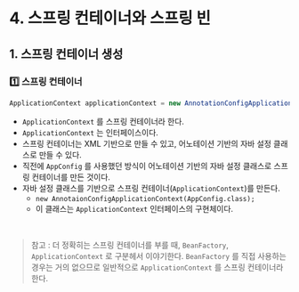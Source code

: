 # 4. 스프링 컨테이너와 스프링 빈

## 1. 스프링 컨테이너 생성

### 1️⃣ 스프링 컨테이너

```java
ApplicationContext applicationContext = new AnnotationConfigApplicationContext(AppConfig.class);
```

- `ApplicationContext` 를 스프링 컨테이너라 한다.
- `ApplicationContext` 는 인터페이스이다.
- 스프링 컨테이너는 XML 기반으로 만들 수 있고, 어노테이션 기반의 자바 설정 클래스로 만들 수 있다.
- 직전에 `AppConfig` 를 사용했던 방식이 어노테이션 기반의 자바 설정 클래스로 스프링 컨테이너를 만든 것이다.
- 자바 설정 클래스를 기반으로 스프링 컨테이너(`ApplicationContext`)를 만든다.
    - `new AnnotaionConfigApplicationContext(AppConfig.class);`
    - 이 클래스는 `ApplicationContext` 인터페이스의 구현체이다.
  
<br/>
  

> 참고 : 더 정확히는 스프링 컨테이너를 부를 때, `BeanFactory`, `ApplicationContext` 로 구분헤서 이야기한다. `BeanFactory` 를 직접 사용하는 경우는 거의 없으므로 일반적으로 `ApplicationContext` 를 스프링 컨테이너라 한다.
